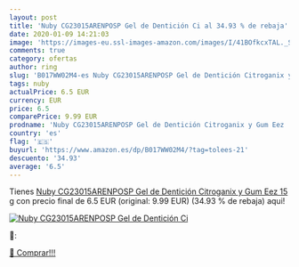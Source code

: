 ```yaml
---
layout: post
title: 'Nuby CG23015ARENPOSP Gel de Dentición Ci al 34.93 % de rebaja'
date: 2020-01-09 14:21:03
image: 'https://images-eu.ssl-images-amazon.com/images/I/41BOfkcxTAL._SL200_.jpg'
comments: true
category: ofertas
author: ring
slug: 'B017WW02M4-es Nuby CG23015ARENPOSP Gel de Dentición Citroganix y Gum Eez...'
tags: nuby
actualPrice: 6.5 EUR
currency: EUR
price: 6.5
comparePrice: 9.99 EUR
prodname: 'Nuby CG23015ARENPOSP Gel de Dentición Citroganix y Gum Eez  15 g'
country: 'es'
flag: '🇪🇸'
buyurl: 'https://www.amazon.es/dp/B017WW02M4/?tag=tolees-21'
descuento: '34.93'
average: '6.5'
---
```


Tienes [Nuby CG23015ARENPOSP Gel de Dentición Citroganix y Gum Eez  15 g](https://www.amazon.es/dp/B017WW02M4/?tag=tolees-21) con precio final de  6.5 EUR (original: 9.99 EUR) (34.93 %  de rebaja) aqui!

[![Nuby CG23015ARENPOSP Gel de Dentición Ci](https://images-eu.ssl-images-amazon.com/images/I/41BOfkcxTAL._SL200_.jpg)](https://www.amazon.es/dp/B017WW02M4/?tag=tolees-21)

🔎:


[🛒 Comprar!!!](https://www.amazon.es/dp/B017WW02M4/?tag=tolees-21)

